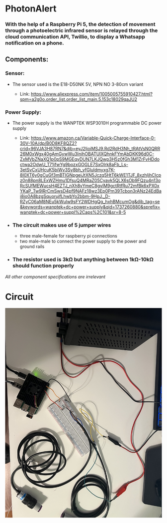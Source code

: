 # **PhotonAlert**
### With the help of a Raspberry Pi 5, the detection of movement through a photoelectric infrared sensor is relayed through the cloud communication API, Twillio, to display a Whatsapp notification on a phone.

## **Components**:
### Sensor:
- The sensor used is the E18-D50NK 5V, NPN NO 3-80cm variant

  - Link:
https://www.aliexpress.com/item/1005005755910427.html?spm=a2g0o.order_list.order_list_main.5.153c18029qaJU2 

### Power Supply:
- The power supply is the WANPTEK WSP3010H programmable DC power supply

  - Link: 
https://www.amazon.ca/Variable-Quick-Charge-Interface-0-30V-10A/dp/B0D8KF8QZ2?crid=96VJA3H87RN7&dib=eyJ2IjoiMSJ9.Rd2RdH3Nh_tRAtVsN0QRR26M0xWgx40gAmGywWu3InihOBATUIXQhnkFYmAbDKK96d0C-ZxMVbZNaXQ1p0pS9MGEqyDUN7LKJQwp3H5z0fGh3M1ZrFvHDdoctwa2OdwU_T71jfwYg9bozxGOGLE7SxOlrk8aFb_Ls-3etSvCxUHcuK5biWv3Sy8bh_yfGluldmyxg7K-8I0XT6y0gCuGf3mBTIGNpgeiJtXN5Jczq5HtT6kWE1TJF_8xzhIjhClcpz0n88pn8LExWZHmu1DfsuQ4MRaZ05Cyavk5QLX6sOb9FQzu4n13oRcSUfMEWucsH4EZTJ_nXh8vYmeC8gylM9gctRtfRu72mfBk6xPX0xYKaP_Tw9lRrCmSwsD4pf9NAFz18wz3Ep0Pm39Tcbon3rANz24EdBai8io0A8bzgSquorujfLhwbYo2bbm-9HpJ._D-RZyC06aM8NEu5kWulw9sFY2WDHgQg_hxhBMcumOg&dib_tag=se&keywords=wanptek+dc+power+supply&qid=1737260880&sprefix=wanptek+dc+power+suppl%2Caps%2C101&sr=8-5

- ### The circuit makes use of 5 jumper wires
  -  three male-female for raspberry pi connections
  -  two male-male to connect the power supply to the power and ground rails
- ### The resistor used is 3kΩ but anything between 1kΩ-10kΩ should function properly

*All other component specifications are irrelevant*

# Circuit
![Image of Completed Circuit](IMG_2516.jpeg)
